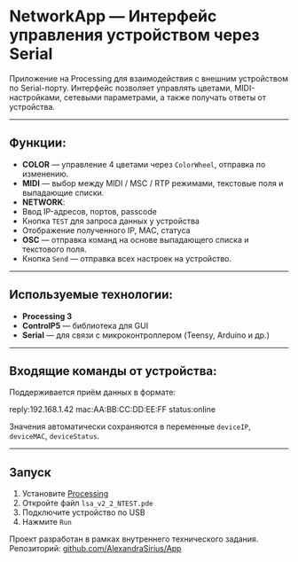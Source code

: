 # NetworkApp — Интерфейс управления устройством через Serial

Приложение на Processing для взаимодействия с внешним устройством по Serial-порту. Интерфейс позволяет управлять цветами, MIDI-настройками, сетевыми параметрами, а также получать ответы от устройства.

---

## Функции:

-  **COLOR** — управление 4 цветами через `ColorWheel`, отправка по изменению.
-  **MIDI** — выбор между MIDI / MSC / RTP режимами, текстовые поля и выпадающие списки.
-  **NETWORK**:
  - Ввод IP-адресов, портов, passcode
  - Кнопка `TEST` для запроса данных у устройства
  - Отображение полученного IP, MAC, статуса
-  **OSC** — отправка команд на основе выпадающего списка и текстового поля.
-  Кнопка `Send` — отправка всех настроек на устройство.

---

## Используемые технологии:

- **Processing 3**
- **ControlP5** — библиотека для GUI
- **Serial** — для связи с микроконтроллером (Teensy, Arduino и др.)

---

## Входящие команды от устройства:

Поддерживается приём данных в формате:

reply:192.168.1.42
mac:AA:BB:CC:DD:EE:FF
status:online

Значения автоматически сохраняются в переменные `deviceIP`, `deviceMAC`, `deviceStatus`.

---

## Запуск

1. Установите [Processing](https://processing.org/download/)
2. Откройте файл `lsa_v2_2_NTEST.pde`
3. Подключите устройство по USB
4. Нажмите `Run`





Проект разработан в рамках внутреннего технического задания.  
Репозиторий: [github.com/AlexandraSirius/App](https://github.com/AlexandraSirius/App)